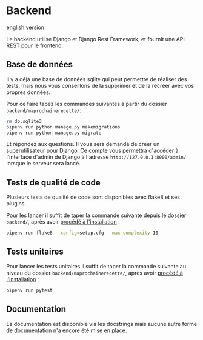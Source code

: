 # Backend

[english version](README_en.md)

Le backend utilise Django et Django Rest Framework, et fournit une API REST pour le frontend.

## Base de données

Il y a déjà une base de données sqlite qui peut permettre de réaliser des tests, mais nous vous conseillons de la supprimer et de la recréer avec vos propres données.

Pour ce faire tapez les commandes suivantes à partir du dossier `backend/maprochainerecette/`:

```bash
rm db.sqlite3
pipenv run python manage.py makemigrations
pipenv run python manage.py migrate
```

Et répondez aux questions. Il vous sera demandé de créer un superutilisateur pour Django. Ce compte vous permettra d'accéder à l'interface d'admin de Django à l'adresse `http://127.0.0.1:8000/admin/` lorsque le serveur sera lancé.

## Tests de qualité de code

Plusieurs tests de qualité de code sont disponibles avec flake8 et ses plugins.

Pour les lancer il suffit de taper la commande suivante depuis le dossier `backend/`, après avoir [procédé à l'installation](../README.md#backend) :

```bash
pipenv run flake8 --config=setup.cfg --max-complexity 10
```

## Tests unitaires

Pour lancer les tests unitaires il suffit de taper la commande suivante au niveau du dossier `backend/maprochainerecette/`, après avoir [procédé à l'installation](../README.md#backend) :

```bash
pipenv run pytest
```

## Documentation

La documentation est disponible via les docstrings mais aucune autre forme de documentation n'a encore été mise en place.
